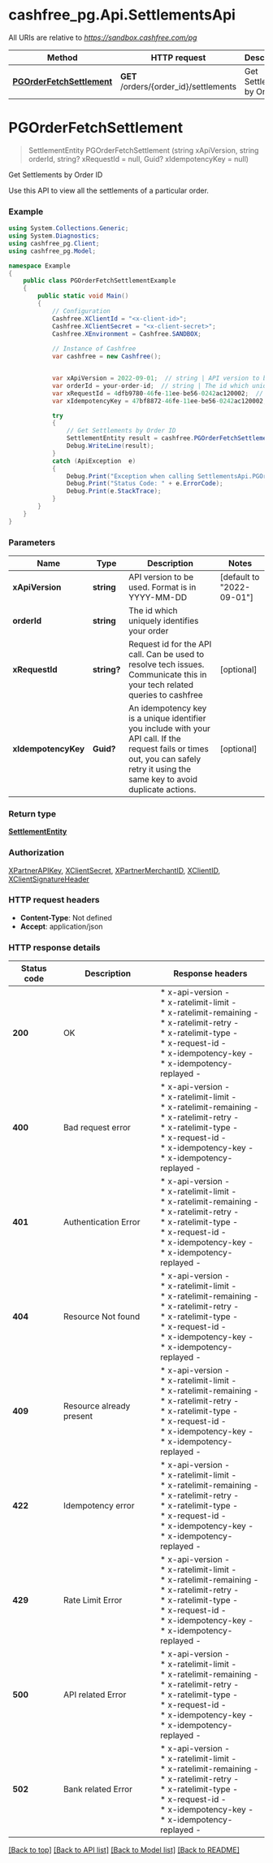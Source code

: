 # cashfree_pg.Api.SettlementsApi

All URIs are relative to *https://sandbox.cashfree.com/pg*

| Method | HTTP request | Description |
|--------|--------------|-------------|
| [**PGOrderFetchSettlement**](SettlementsApi.md#pgorderfetchsettlement) | **GET** /orders/{order_id}/settlements | Get Settlements by Order ID |

<a id="pgorderfetchsettlement"></a>
# **PGOrderFetchSettlement**
> SettlementEntity PGOrderFetchSettlement (string xApiVersion, string orderId, string? xRequestId = null, Guid? xIdempotencyKey = null)

Get Settlements by Order ID

Use this API to view all the settlements of a particular order.

### Example
```csharp
using System.Collections.Generic;
using System.Diagnostics;
using cashfree_pg.Client;
using cashfree_pg.Model;

namespace Example
{
    public class PGOrderFetchSettlementExample
    {
        public static void Main()
        {
            // Configuration
            Cashfree.XClientId = "<x-client-id>";
            Cashfree.XClientSecret = "<x-client-secret>";
            Cashfree.XEnvironment = Cashfree.SANDBOX;
            
            // Instance of Cashfree
            var cashfree = new Cashfree();


            var xApiVersion = 2022-09-01;  // string | API version to be used. Format is in YYYY-MM-DD (default to "2022-09-01")
            var orderId = your-order-id;  // string | The id which uniquely identifies your order
            var xRequestId = 4dfb9780-46fe-11ee-be56-0242ac120002;  // string? | Request id for the API call. Can be used to resolve tech issues. Communicate this in your tech related queries to cashfree (optional) 
            var xIdempotencyKey = 47bf8872-46fe-11ee-be56-0242ac120002;  // Guid? | An idempotency key is a unique identifier you include with your API call. If the request fails or times out, you can safely retry it using the same key to avoid duplicate actions. (optional) 

            try
            {
                // Get Settlements by Order ID
                SettlementEntity result = cashfree.PGOrderFetchSettlement(xApiVersion, orderId, xRequestId, xIdempotencyKey);
                Debug.WriteLine(result);
            }
            catch (ApiException  e)
            {
                Debug.Print("Exception when calling SettlementsApi.PGOrderFetchSettlement: " + e.Message);
                Debug.Print("Status Code: " + e.ErrorCode);
                Debug.Print(e.StackTrace);
            }
        }
    }
}
```

### Parameters

| Name | Type | Description | Notes |
|------|------|-------------|-------|
| **xApiVersion** | **string** | API version to be used. Format is in YYYY-MM-DD | [default to &quot;2022-09-01&quot;] |
| **orderId** | **string** | The id which uniquely identifies your order |  |
| **xRequestId** | **string?** | Request id for the API call. Can be used to resolve tech issues. Communicate this in your tech related queries to cashfree | [optional]  |
| **xIdempotencyKey** | **Guid?** | An idempotency key is a unique identifier you include with your API call. If the request fails or times out, you can safely retry it using the same key to avoid duplicate actions. | [optional]  |

### Return type

[**SettlementEntity**](SettlementEntity.md)

### Authorization

[XPartnerAPIKey](../README.md#XPartnerAPIKey), [XClientSecret](../README.md#XClientSecret), [XPartnerMerchantID](../README.md#XPartnerMerchantID), [XClientID](../README.md#XClientID), [XClientSignatureHeader](../README.md#XClientSignatureHeader)

### HTTP request headers

 - **Content-Type**: Not defined
 - **Accept**: application/json


### HTTP response details
| Status code | Description | Response headers |
|-------------|-------------|------------------|
| **200** | OK |  * x-api-version -  <br>  * x-ratelimit-limit -  <br>  * x-ratelimit-remaining -  <br>  * x-ratelimit-retry -  <br>  * x-ratelimit-type -  <br>  * x-request-id -  <br>  * x-idempotency-key -  <br>  * x-idempotency-replayed -  <br>  |
| **400** | Bad request error |  * x-api-version -  <br>  * x-ratelimit-limit -  <br>  * x-ratelimit-remaining -  <br>  * x-ratelimit-retry -  <br>  * x-ratelimit-type -  <br>  * x-request-id -  <br>  * x-idempotency-key -  <br>  * x-idempotency-replayed -  <br>  |
| **401** | Authentication Error |  * x-api-version -  <br>  * x-ratelimit-limit -  <br>  * x-ratelimit-remaining -  <br>  * x-ratelimit-retry -  <br>  * x-ratelimit-type -  <br>  * x-request-id -  <br>  * x-idempotency-key -  <br>  * x-idempotency-replayed -  <br>  |
| **404** | Resource Not found |  * x-api-version -  <br>  * x-ratelimit-limit -  <br>  * x-ratelimit-remaining -  <br>  * x-ratelimit-retry -  <br>  * x-ratelimit-type -  <br>  * x-request-id -  <br>  * x-idempotency-key -  <br>  * x-idempotency-replayed -  <br>  |
| **409** | Resource already present |  * x-api-version -  <br>  * x-ratelimit-limit -  <br>  * x-ratelimit-remaining -  <br>  * x-ratelimit-retry -  <br>  * x-ratelimit-type -  <br>  * x-request-id -  <br>  * x-idempotency-key -  <br>  * x-idempotency-replayed -  <br>  |
| **422** | Idempotency error |  * x-api-version -  <br>  * x-ratelimit-limit -  <br>  * x-ratelimit-remaining -  <br>  * x-ratelimit-retry -  <br>  * x-ratelimit-type -  <br>  * x-request-id -  <br>  * x-idempotency-key -  <br>  * x-idempotency-replayed -  <br>  |
| **429** | Rate Limit Error |  * x-api-version -  <br>  * x-ratelimit-limit -  <br>  * x-ratelimit-remaining -  <br>  * x-ratelimit-retry -  <br>  * x-ratelimit-type -  <br>  * x-request-id -  <br>  * x-idempotency-key -  <br>  * x-idempotency-replayed -  <br>  |
| **500** | API related Error |  * x-api-version -  <br>  * x-ratelimit-limit -  <br>  * x-ratelimit-remaining -  <br>  * x-ratelimit-retry -  <br>  * x-ratelimit-type -  <br>  * x-request-id -  <br>  * x-idempotency-key -  <br>  * x-idempotency-replayed -  <br>  |
| **502** | Bank related Error |  * x-api-version -  <br>  * x-ratelimit-limit -  <br>  * x-ratelimit-remaining -  <br>  * x-ratelimit-retry -  <br>  * x-ratelimit-type -  <br>  * x-request-id -  <br>  * x-idempotency-key -  <br>  * x-idempotency-replayed -  <br>  |

[[Back to top]](#) [[Back to API list]](../README.md#documentation-for-api-endpoints) [[Back to Model list]](../README.md#documentation-for-models) [[Back to README]](../README.md)


